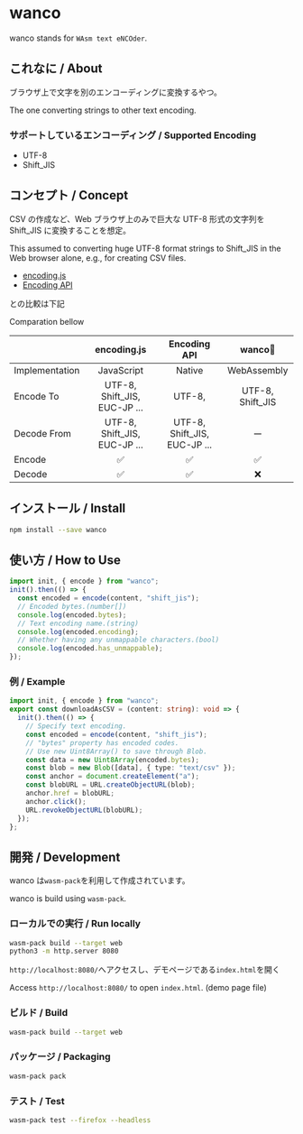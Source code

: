 # wanco

wanco stands for `WAsm text eNCOder`.

## これなに / About

ブラウザ上で文字を別のエンコーディングに変換するやつ。

The one converting strings to other text encoding.

### サポートしているエンコーディング / Supported Encoding

- UTF-8
- Shift_JIS

## コンセプト / Concept

CSV の作成など、Web ブラウザ上のみで巨大な UTF-8 形式の文字列を Shift_JIS に変換することを想定。

This assumed to converting huge UTF-8 format strings to Shift_JIS in the Web browser alone, e.g., for creating CSV files.

- [encoding.js](https://github.com/polygonplanet/encoding.js/blob/master/README_ja.md)
- [Encoding API](https://developer.mozilla.org/en-US/docs/Web/API/Encoding_API)

との比較は下記

Comparation bellow

|                |         encoding.js          |         Encoding API         |     wanco🐶      |
| -------------- | :--------------------------: | :--------------------------: | :--------------: |
| Implementation |          JavaScript          |            Native            |   WebAssembly    |
| Encode To      | UTF-8, Shift_JIS, EUC-JP ... |            UTF-8,            | UTF-8, Shift_JIS |
| Decode From    | UTF-8, Shift_JIS, EUC-JP ... | UTF-8, Shift_JIS, EUC-JP ... |        ー        |
| Encode         |              ✅              |              ✅              |        ✅        |
| Decode         |              ✅              |              ✅              |        ❌        |

## インストール / Install

```bash
npm install --save wanco
```

## 使い方 / How to Use

```typescript
import init, { encode } from "wanco";
init().then(() => {
  const encoded = encode(content, "shift_jis");
  // Encoded bytes.(number[])
  console.log(encoded.bytes);
  // Text encoding name.(string)
  console.log(encoded.encoding);
  // Whether having any unmappable characters.(bool)
  console.log(encoded.has_unmappable);
});
```

### 例 / Example

```typescript
import init, { encode } from "wanco";
export const downloadAsCSV = (content: string): void => {
  init().then(() => {
    // Specify text encoding.
    const encoded = encode(content, "shift_jis");
    // "bytes" property has encoded codes.
    // Use new Uint8Array() to save through Blob.
    const data = new Uint8Array(encoded.bytes);
    const blob = new Blob([data], { type: "text/csv" });
    const anchor = document.createElement("a");
    const blobURL = URL.createObjectURL(blob);
    anchor.href = blobURL;
    anchor.click();
    URL.revokeObjectURL(blobURL);
  });
};
```

## 開発 / Development

wanco は`wasm-pack`を利用して作成されています。

wanco is build using `wasm-pack`.

### ローカルでの実行 / Run locally

```bash
wasm-pack build --target web
python3 -m http.server 8080
```

`http://localhost:8080/`へアクセスし、デモページである`index.html`を開く

Access `http://localhost:8080/` to open `index.html`. (demo page file)

### ビルド / Build

```bash
wasm-pack build --target web
```

### パッケージ / Packaging

```bash
wasm-pack pack
```

### テスト / Test

```bash
wasm-pack test --firefox --headless
```
